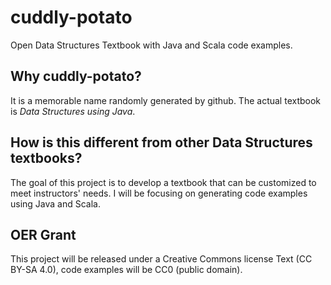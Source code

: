 # cuddly-potato
Open Data Structures Textbook with Java and Scala code examples.
## Why cuddly-potato?
It is a memorable name randomly generated by github. The actual textbook is _Data Structures using Java_.
## How is this different from other Data Structures textbooks?
The goal of this project is to develop a textbook that can be customized to meet instructors' needs. I will be focusing on generating code examples using Java and Scala.
## OER Grant
This project will be released under a Creative Commons license Text (CC BY-SA 4.0), code examples will be CC0 (public domain).
